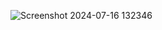 ![Screenshot 2024-07-16 132346](https://github.com/user-attachments/assets/51b1e3f3-db81-4603-8186-be1e91a48243)
